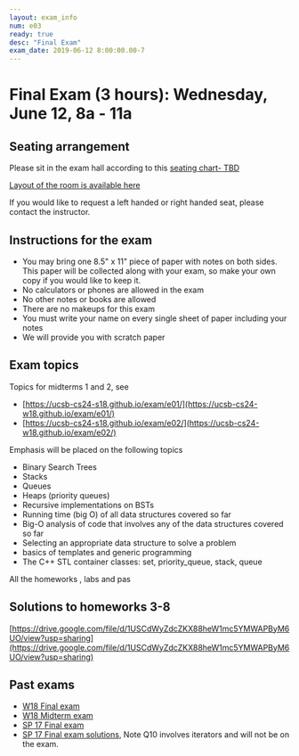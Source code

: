 ```yaml
---
layout: exam_info
num: e03
ready: true
desc: "Final Exam"
exam_date: 2019-06-12 8:00:00.00-7
---
```



# Final Exam (3 hours): Wednesday, June 12, 8a - 11a


## Seating arrangement

Please sit in the exam hall according to this [seating chart- TBD](TBD)

[Layout of the room is available here]( https://docs.google.com/spreadsheets/d/1l535GLch-bgCvJzJhqoUCXuheXXaxd1tkGq2cLJPEOU/edit?usp=sharing)

If you would like to request a left handed or right handed seat, please contact the instructor.

## Instructions for the exam

* You may bring one 8.5" x 11" piece of paper with notes on both sides. This paper will be collected along with your exam, so make your own copy if you would like to keep it.
* No calculators or phones are allowed in the exam
* No other notes or books are allowed
* There are no makeups for this exam
* You must write your name on every single sheet of paper including your notes
* We will provide you with scratch paper

## Exam topics

Topics for midterms 1 and 2, see
* [https://ucsb-cs24-s18.github.io/exam/e01/](https://ucsb-cs24-w18.github.io/exam/e01/)
* [https://ucsb-cs24-s18.github.io/exam/e02/](https://ucsb-cs24-w18.github.io/exam/e02/)

Emphasis will be placed on the following topics
- Binary Search Trees
- Stacks 
- Queues
- Heaps (priority queues)
- Recursive implementations on BSTs
- Running time (big O) of all data structures covered so far
- Big-O analysis of code that involves any of the data structures covered so far
- Selecting an appropriate data structure to solve a problem
- basics of templates and generic programming
- The C++ STL container classes: set, priority_queue, stack, queue

All the homeworks , labs and pas

## Solutions to homeworks 3-8
[https://drive.google.com/file/d/1USCdWyZdcZKX88heW1mc5YMWAPByM6UO/view?usp=sharing](https://drive.google.com/file/d/1USCdWyZdcZKX88heW1mc5YMWAPByM6UO/view?usp=sharing)

## Past exams
* [W18 Final exam](https://docs.google.com/document/d/1WnRMez9RvgAu12A3R5JxqSiWF9SmG5jzKMV2MiKCjXU/edit?usp=sharing)
* [W18 Midterm exam](https://goo.gl/L95NxV)
* [SP 17 Final exam](https://docs.google.com/document/d/1MZFN-3tx3CkxelwDl34Ci6o2QgsVCdZC0XitrTLuG_s/edit?usp=sharing)
* [SP 17 Final exam solutions](https://docs.google.com/document/d/1a8m2St1_WnsSfnhX2Hu2cCdaXSEHF5lBGYFBNBEq6OQ/edit?usp=sharing), Note Q10 involves iterators and will not be on the exam.
